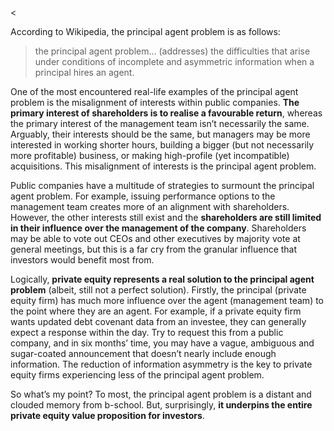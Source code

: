 <<p>According to Wikipedia, the principal agent problem is as follows:</p><blockquote><p>the principal agent problem&#8230; (addresses) the difficulties that arise under conditions of incomplete and asymmetric information when a principal hires an agent.</p></blockquote><p>One of the most encountered real-life examples of the principal agent problem is the misalignment of interests within public companies. <strong>The primary interest of shareholders is to realise a favourable return</strong>, whereas the primary interest of the management team isn&#8217;t necessarily the same. Arguably, their interests should be the same, but managers may be more interested in working shorter hours, building a bigger (but not necessarily more profitable) business, or making high-profile (yet incompatible) acquisitions. This misalignment of interests is the principal agent problem.</p><p>Public companies have a multitude of strategies to surmount the principal agent problem. For example, issuing performance options to the management team creates more of an alignment with shareholders. However, the other interests still exist and the <strong>shareholders are still limited in their influence over the management of the company</strong>. Shareholders may be able to vote out CEOs and other executives by majority vote at general meetings, but this is a far cry from the granular influence that investors would benefit most from.</p><p>Logically, <strong>private equity represents a real solution to the principal agent problem</strong> (albeit, still not a perfect solution). Firstly, the principal (private equity firm) has much more influence over the agent (management team) to the point where they are an agent. For example, if a private equity firm wants updated debt covenant data from an investee, they can generally expect a response within the day. Try to request this from a public company, and in six months&#8217; time, you may have a vague, ambiguous and sugar-coated announcement that doesn&#8217;t nearly include enough information. The reduction of information asymmetry is the key to private equity firms experiencing less of the principal agent problem.</p><p>So what&#8217;s my point? To most, the principal agent problem is a distant and clouded memory from b-school. But, surprisingly, <strong>it underpins the entire private equity value proposition for investors</strong>.</p>
